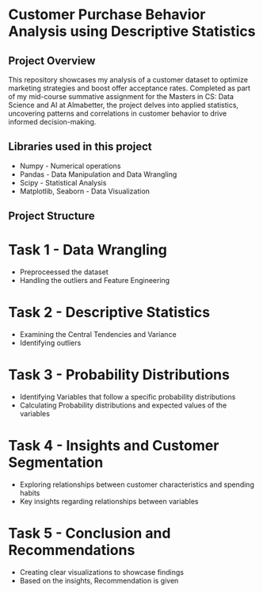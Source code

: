 # Customer Purchase Behavior Analysis using Descriptive Statistics
## Project Overview
This repository showcases my analysis of a customer dataset to optimize marketing strategies and boost offer acceptance rates. Completed as part of my mid-course summative assignment for the Masters in CS: Data Science and AI at Almabetter, the project delves into applied statistics, uncovering patterns and correlations in customer behavior to drive informed decision-making.
## Libraries used in this project
* Numpy - Numerical operations
* Pandas - Data Manipulation and Data Wrangling
* Scipy - Statistical Analysis
* Matplotlib, Seaborn - Data Visualization
## Project Structure
# Task 1 - Data Wrangling
  * Preproceessed the dataset
  * Handling the outliers and Feature Engineering
# Task 2 - Descriptive Statistics
  * Examining the Central Tendencies and Variance
  * Identifying outliers
# Task 3 - Probability Distributions
  * Identifying Variables that follow a specific probability distributions
  * Calculating Probability distributions and expected values of the variables
# Task 4 - Insights and Customer Segmentation
  * Exploring relationships between customer characteristics and spending habits
  * Key insights regarding relationships between variables
# Task 5 - Conclusion and Recommendations
  * Creating clear visualizations to showcase findings
  * Based on the insights, Recommendation is given 
